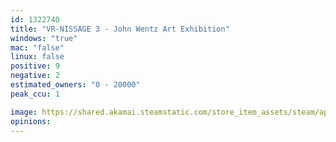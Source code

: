 ```yaml
---
id: 1322740
title: "VR-NISSAGE 3 - John Wentz Art Exhibition"
windows: "true"
mac: "false"
linux: false
positive: 9
negative: 2
estimated_owners: "0 - 20000"
peak_ccu: 1

image: https://shared.akamai.steamstatic.com/store_item_assets/steam/apps/1322740/header.jpg?t=1593774060
opinions:
---
```

